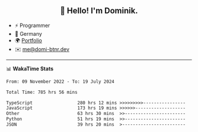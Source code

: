 <h2 align="center">👋 Hello! I'm Dominik.</h2>

- ⚡ Programmer
- 📍 Germany
- 🌍 [Portfolio](https://domi-btnr.dev)
- ✉️ [me@domi-btnr.dev](mailto://me@domi-btnr.dev)

---
📊 **WakaTime Stats**
<!--START_SECTION:waka-->

```txt
From: 09 November 2022 - To: 19 July 2024

Total Time: 785 hrs 56 mins

TypeScript                 280 hrs 12 mins >>>>>>>>>----------------   35.65 %
JavaScript                 173 hrs 19 mins >>>>>>-------------------   22.05 %
Other                      63 hrs 30 mins  >>-----------------------   08.08 %
Python                     51 hrs 19 mins  >>-----------------------   06.53 %
JSON                       39 hrs 20 mins  >------------------------   05.01 %
```

<!--END_SECTION:waka-->
